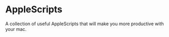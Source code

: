 AppleScripts
============

A collection of useful AppleScripts that will make you more productive with your mac.
